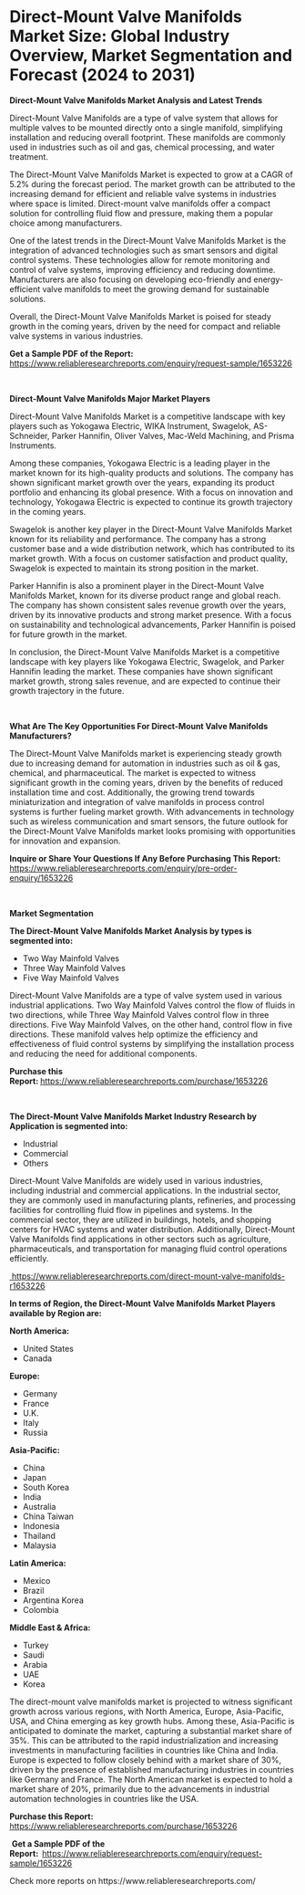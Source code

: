 <p><h1>Direct-Mount Valve Manifolds Market Size: Global Industry Overview, Market Segmentation and Forecast (2024 to 2031)</h1></p><p><strong>Direct-Mount Valve Manifolds Market Analysis and Latest Trends</strong></p>
<p><p>Direct-Mount Valve Manifolds are a type of valve system that allows for multiple valves to be mounted directly onto a single manifold, simplifying installation and reducing overall footprint. These manifolds are commonly used in industries such as oil and gas, chemical processing, and water treatment.</p><p>The Direct-Mount Valve Manifolds Market is expected to grow at a CAGR of 5.2% during the forecast period. The market growth can be attributed to the increasing demand for efficient and reliable valve systems in industries where space is limited. Direct-mount valve manifolds offer a compact solution for controlling fluid flow and pressure, making them a popular choice among manufacturers.</p><p>One of the latest trends in the Direct-Mount Valve Manifolds Market is the integration of advanced technologies such as smart sensors and digital control systems. These technologies allow for remote monitoring and control of valve systems, improving efficiency and reducing downtime. Manufacturers are also focusing on developing eco-friendly and energy-efficient valve manifolds to meet the growing demand for sustainable solutions.</p><p>Overall, the Direct-Mount Valve Manifolds Market is poised for steady growth in the coming years, driven by the need for compact and reliable valve systems in various industries.</p></p>
<p><strong>Get a Sample PDF of the Report:&nbsp;</strong> <a href="https://www.reliableresearchreports.com/enquiry/request-sample/1653226">https://www.reliableresearchreports.com/enquiry/request-sample/1653226</a></p>
<p>&nbsp;</p>
<p><strong>Direct-Mount Valve Manifolds Major Market Players</strong></p>
<p><p>Direct-Mount Valve Manifolds Market is a competitive landscape with key players such as Yokogawa Electric, WIKA Instrument, Swagelok, AS-Schneider, Parker Hannifin, Oliver Valves, Mac-Weld Machining, and Prisma Instruments. </p><p>Among these companies, Yokogawa Electric is a leading player in the market known for its high-quality products and solutions. The company has shown significant market growth over the years, expanding its product portfolio and enhancing its global presence. With a focus on innovation and technology, Yokogawa Electric is expected to continue its growth trajectory in the coming years.</p><p>Swagelok is another key player in the Direct-Mount Valve Manifolds Market known for its reliability and performance. The company has a strong customer base and a wide distribution network, which has contributed to its market growth. With a focus on customer satisfaction and product quality, Swagelok is expected to maintain its strong position in the market.</p><p>Parker Hannifin is also a prominent player in the Direct-Mount Valve Manifolds Market, known for its diverse product range and global reach. The company has shown consistent sales revenue growth over the years, driven by its innovative products and strong market presence. With a focus on sustainability and technological advancements, Parker Hannifin is poised for future growth in the market.</p><p>In conclusion, the Direct-Mount Valve Manifolds Market is a competitive landscape with key players like Yokogawa Electric, Swagelok, and Parker Hannifin leading the market. These companies have shown significant market growth, strong sales revenue, and are expected to continue their growth trajectory in the future.</p></p>
<p>&nbsp;</p>
<p><strong>What Are The Key Opportunities For Direct-Mount Valve Manifolds Manufacturers?</strong></p>
<p><p>The Direct-Mount Valve Manifolds market is experiencing steady growth due to increasing demand for automation in industries such as oil & gas, chemical, and pharmaceutical. The market is expected to witness significant growth in the coming years, driven by the benefits of reduced installation time and cost. Additionally, the growing trend towards miniaturization and integration of valve manifolds in process control systems is further fueling market growth. With advancements in technology such as wireless communication and smart sensors, the future outlook for the Direct-Mount Valve Manifolds market looks promising with opportunities for innovation and expansion.</p></p>
<p><strong>Inquire or Share Your Questions If Any Before Purchasing This Report:</strong> <a href="https://www.reliableresearchreports.com/enquiry/pre-order-enquiry/1653226">https://www.reliableresearchreports.com/enquiry/pre-order-enquiry/1653226</a></p>
<p>&nbsp;</p>
<p><strong>Market Segmentation</strong></p>
<p><strong>The Direct-Mount Valve Manifolds Market Analysis by types is segmented into:</strong></p>
<p><ul><li>Two Way Mainfold Valves</li><li>Three Way Mainfold Valves</li><li>Five Way Mainfold Valves</li></ul></p>
<p><p>Direct-Mount Valve Manifolds are a type of valve system used in various industrial applications. Two Way Mainfold Valves control the flow of fluids in two directions, while Three Way Mainfold Valves control flow in three directions. Five Way Mainfold Valves, on the other hand, control flow in five directions. These manifold valves help optimize the efficiency and effectiveness of fluid control systems by simplifying the installation process and reducing the need for additional components.</p></p>
<p><strong>Purchase this Report:&nbsp;</strong><a href="https://www.reliableresearchreports.com/purchase/1653226">https://www.reliableresearchreports.com/purchase/1653226</a></p>
<p>&nbsp;</p>
<p><strong>The Direct-Mount Valve Manifolds Market Industry Research by Application is segmented into:</strong></p>
<p><ul><li>Industrial</li><li>Commercial</li><li>Others</li></ul></p>
<p><p>Direct-Mount Valve Manifolds are widely used in various industries, including industrial and commercial applications. In the industrial sector, they are commonly used in manufacturing plants, refineries, and processing facilities for controlling fluid flow in pipelines and systems. In the commercial sector, they are utilized in buildings, hotels, and shopping centers for HVAC systems and water distribution. Additionally, Direct-Mount Valve Manifolds find applications in other sectors such as agriculture, pharmaceuticals, and transportation for managing fluid control operations efficiently.</p></p>
<p><a href="https://www.reliableresearchreports.com/direct-mount-valve-manifolds-r1653226">&nbsp;https://www.reliableresearchreports.com/direct-mount-valve-manifolds-r1653226</a></p>
<p><strong>In terms of Region, the Direct-Mount Valve Manifolds Market Players available by Region are:</strong></p>
<p>
    <p> <strong> North America: </strong>
        <ul>
            <li>United States</li>
            <li>Canada</li>
        </ul>
        </p> 
    <p> <strong> Europe: </strong>
        <ul>
            <li>Germany</li>
            <li>France</li>
            <li>U.K.</li>
            <li>Italy</li>
            <li>Russia</li>
        </ul>
        </p> 
    <p> <strong> Asia-Pacific: </strong>
        <ul>
            <li>China</li>
            <li>Japan</li>
            <li>South Korea</li>
            <li>India</li>
            <li>Australia</li>
            <li>China Taiwan</li>
            <li>Indonesia</li>
            <li>Thailand</li>
            <li>Malaysia</li>
        </ul>
        </p> 
    <p> <strong> Latin America: </strong>
        <ul>
            <li>Mexico</li>
            <li>Brazil</li>
            <li>Argentina Korea</li>
            <li>Colombia</li>
        </ul>
        </p> 
    <p> <strong> Middle East & Africa: </strong>
        <ul>
            <li>Turkey</li>
            <li>Saudi</li>
            <li>Arabia</li>
            <li>UAE</li>
            <li>Korea</li>
        </ul>
    </p>
    </p>
<p><p>The direct-mount valve manifolds market is projected to witness significant growth across various regions, with North America, Europe, Asia-Pacific, USA, and China emerging as key growth hubs. Among these, Asia-Pacific is anticipated to dominate the market, capturing a substantial market share of 35%. This can be attributed to the rapid industrialization and increasing investments in manufacturing facilities in countries like China and India. Europe is expected to follow closely behind with a market share of 30%, driven by the presence of established manufacturing industries in countries like Germany and France. The North American market is expected to hold a market share of 20%, primarily due to the advancements in industrial automation technologies in countries like the USA.</p></p>
<p><strong>Purchase this Report: </strong><a href="https://www.reliableresearchreports.com/purchase/1653226">https://www.reliableresearchreports.com/purchase/1653226</a></p>
<p>&nbsp;<strong>Get a Sample PDF of the Report:&nbsp;&nbsp;</strong><a href="https://www.reliableresearchreports.com/enquiry/request-sample/1653226">https://www.reliableresearchreports.com/enquiry/request-sample/1653226</a></p>
<p><strong></strong></p>
<p>Check more reports on https://www.reliableresearchreports.com/</p>